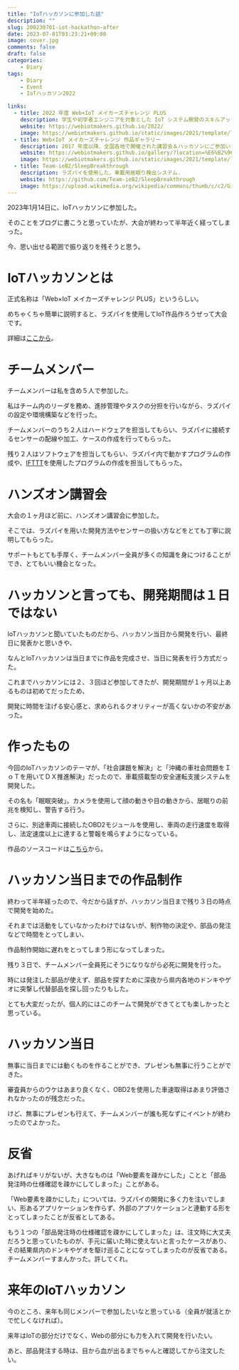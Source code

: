 ```yaml
---
title: "IoTハッカソンに参加した話"
description: ""
slug: 200230701-iot-hackathon-after
date: 2023-07-01T03:23:21+09:00
image: cover.jpg
comments: false
draft: false
categories:
    - Diary
tags:
    - Diary
    - Event
    - IoTハッカソン2022

links:
  - title: 2022 年度 Web×IoT メイカーズチャレンジ PLUS
    description: 学生や初学者エンジニアを対象とした IoT システム開発のスキルアップイベント、2022 年度も各地で開催！
    website: https://webiotmakers.github.io/2022/
    image: https://webiotmakers.github.io/static/images/2021/template/logo-320@2x.png
  - title: Web×IoT メイカーズチャレンジ 作品ギャラリー
    description: 2017 年度以降、全国各地で開催された講習会＆ハッカソンにご参加いただいた皆さんの作品集です。
    website: https://webiotmakers.github.io/gallery/?location=%E6%B2%96%E7%B8%84&year=2022
    image: https://webiotmakers.github.io/static/images/2021/template/logo-320@2x.png
  - title: Team-ieB2/SleepBreakthrough
    description: ラズパイを使用した、車載用居眠り検出システム.
    website: https://github.com/Team-ieB2/SleepBreakthrough
    image: https://upload.wikimedia.org/wikipedia/commons/thumb/c/c2/GitHub_Invertocat_Logo.svg/400px-GitHub_Invertocat_Logo.svg.png
---
```


2023年1月14日に、IoTハッカソンに参加した。

そのことをブログに書こうと思っていたが、大会が終わって半年近く経ってしまった。

今、思い出せる範囲で振り返りを残そうと思う。

# IoTハッカソンとは

正式名称は「Web×IoT メイカーズチャレンジ PLUS」というらしい。

めちゃくちゃ簡単に説明すると、ラズパイを使用してIoT作品作ろうぜって大会です。

詳細は[ここから](https://webiotmakers.github.io/2022/)。

# チームメンバー

チームメンバーは私を含め５人で参加した。

私はチーム内のリーダを務め、進捗管理やタスクの分担を行いながら、ラズパイの設定や環境構築などを行った。

チームメンバーのうち２人はハードウェアを担当してもらい、ラズパイに接続するセンサーの配線や加工、ケースの作成を行ってもらった。

残り２人はソフトウェアを担当してもらい、ラズパイ内で動かすプログラムの作成や、[IFTTT](https://ifttt.com/)を使用したプログラムの作成を担当してもらった。

# ハンズオン講習会

大会の１ヶ月ほど前に、ハンズオン講習会に参加した。

そこでは、ラズパイを用いた開発方法やセンサーの扱い方などをとても丁寧に説明してもらった。

サポートもとても手厚く、チームメンバー全員が多くの知識を身につけることができ、とてもいい機会となった。

# ハッカソンと言っても、開発期間は１日ではない

IoTハッカソンと聞いていたものだから、ハッカソン当日から開発を行い、最終日に発表かと思いきや、

なんとIoTハッカソンは当日までに作品を完成させ、当日に発表を行う方式だった。

これまでハッカソンには２、３回ほど参加してきたが、開発期間が１ヶ月以上あるものは初めてだったため、

開発に時間を注げる安心感と、求められるクオリティーが高くないかの不安があった。

# 作ったもの

今回のIoTハッカソンのテーマが、「社会課題を解決」と「沖縄の車社会問題をＩｏＴを用いてＤＸ推進解決」だったので、車載搭載型の安全運転支援システムを開発した。

その名も「眠眠突破」。カメラを使用して顔の動きや目の動きから、居眠りの前兆を検知し、警告する行う。

さらに、別途車両に接続したOBD2モジュールを使用し、車両の走行速度を取得し、法定速度以上に達すると警報を鳴らすようになっている。

作品のソースコードは[こちら](https://github.com/Team-ieB2/SleepBreakthrough)から。

# ハッカソン当日までの作品制作

終わって半年経ったので、今だから話すが、ハッカソン当日まで残り３日の時点で開発を始めた。

それまでは活動をしていなかったわけではないが、制作物の決定や、部品の発注などで時間をとってしまい、

作品制作開始に遅れをとってしまう形になってしまった。

残り３日で、チームメンバー全員死にそうになりながら必死に開発を行った。

時には発注した部品が使えず、部品を探すために深夜から県内各地のドンキやゲオに突撃し代替部品を探し回ったりもした。

とても大変だったが、個人的にはこのチームで開発ができてとても楽しかったと思っている。

# ハッカソン当日

無事に当日までには動くものを作ることができ、プレゼンも無事に行うことができた。

審査員からのウケはあまり良くなく、OBD2を使用した車速取得はあまり評価されなかったのが残念だった。

けど、無事にプレゼンも行えて、チームメンバーが誰も死なずにイベントが終わったのでよかった。

# 反省

あげればキリがないが、大きなものは「Web要素を疎かにした」ことと「部品発注時の仕様確認を疎かにしてしまった」ことがある。

「Web要素を疎かにした」については、ラズパイの開発に多く力を注いでしまい、形あるアプリケーションを作らず、外部のアプリケーションと連動する形をとってしまったことが反省としてある。

もう１つの「部品発注時の仕様確認を疎かにしてしまった」は、注文時に大丈夫だろうと思っていたものが、手元に届いた時に使えないと言ったケースがあり、その結果県内のドンキやゲオを駆け巡ることになってしまったのが反省である。チームメンバーすまんかった。許してくれ。

# 来年のIoTハッカソン

今のところ、来年も同じメンバーで参加したいなと思っている（全員が就活とかで忙しくなければ）。

来年はIoTの部分だけでなく、Webの部分にも力を入れて開発を行いたい。

あと、部品発注する時は、目から血が出るまでちゃんと確認してから注文したい。